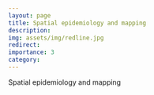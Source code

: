 ```yaml
---
layout: page
title: Spatial epidemiology and mapping
description:
img: assets/img/redline.jpg
redirect:
importance: 3
category:
---
```


Spatial epidemiology and mapping
